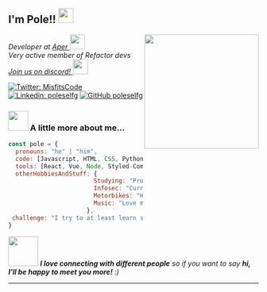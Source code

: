 <h2> I'm Pole!! <img src="https://st2.depositphotos.com/1020341/7457/i/950/depositphotos_74578353-stock-photo-waving-flag-of-italy-and.jpg" width="30"></h2>
<img align='right' src="https://media4.giphy.com/media/ZVik7pBtu9dNS/giphy.gif" width="230">
<p><em>Developer at <a href="https://aper.com/">Aper  </a><img src="https://media.giphy.com/media/WUlplcMpOCEmTGBtBW/giphy.gif" width="30"></br>Very active member of Refactor devs <a href="https://discord.gg/WmyMGFKMcY"> Join us on discord! </a><img src="https://banner2.cleanpng.com/20190602/okw/kisspng-discord-computer-icons-logo-portable-network-graph-discord-logo-16-x16-png-clipart-download-5cf46a10658692.3312996115595218084159.jpg" width="30"> 
</em></p>

[![Twitter: MisfitsCode](https://img.shields.io/twitter/follow/MisfitsCode?style=social)](https://twitter.com/MisfitsCode)
[![Linkedin: poleselfg](https://img.shields.io/badge/-poleselfg-blue?style=flat-square&logo=Linkedin&logoColor=white&link=https://www.linkedin.com/in/poleselfg/)](https://www.linkedin.com/in/poleselfg/)
[![GitHub poleselfg](https://img.shields.io/github/followers/poleselfg?label=follow&style=social)](https://github.com/poleselfg)


### <img src="https://media3.giphy.com/media/jUZmz3kAiAuLC/200.webp?cid=ecf05e472ppgejelz9vrs67x38inpt96dl2x6i0z51br0jfh&rid=200.webp" width="40"> A little more about me...  

```javascript
const pole = {
  pronouns: "he" | "him",
  code: [Javascript, HTML, CSS, Python, PHP, Typescript],
  tools: [React, Vue, Node, Styled-Components, Docker, Etc],
  otherHobbiesAndStuff: {       
                        Studying: "Programmer analyst"
                        Infosec: "Currently studying in C1b3rwall",
                        Motorbikes: "Huge yamaha fan",
                        Music: "Love misfits"
                      },
 challenge: "I try to at least learn something new every day"
}
```

<img src="https://media0.giphy.com/media/Wj7lNjMNDxSmc/200.webp?cid=ecf05e47gol7hyzftrdpoaar8lchrj2uzbzs0qoz3xgzv14o&rid=200.webp" width="60"> <em><b>I love connecting with different people</b> so if you want to say <b>hi, I'll be happy to meet you more!</b> :)</em>

---
